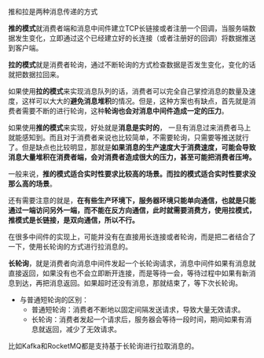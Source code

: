 推和拉是两种消息传递的方式 

**推的模式**就消费者端和消息中间件建立TCP长链接或者注册一个回调，当服务端数据发生变化，立即通过这个已经建立好的长连接（或者注册好的回调）将数据推送到客户端。 

**拉的模式**就是消费者轮询，通过不断轮询的方式检查数据是否发生变化，变化的话就把数据拉回来。 

如果使用**拉的模式**来实现消息队列的话，消费者可以完全自己掌控消息的数量及速度，这样可以大大的**避免消息堆积**的情况。但是，这种方案也有缺点，首先就是消费者需要不断的进行轮询，这种**轮询也会对消息中间件造成一定的压力**。  

如果使用**推的模式**来实现，好处就是**消息是实时的**， 一旦有消息过来消费者马上就能感知到。而且对于消费者来说也比较简单，不需要轮询，只需要等推送就行了。但是缺点也比较明显，那就是**如果消息的生产速度大于消费速度，可能会导致消息大量堆积在消费者端，会对消费者造成很大的压力，甚至可能把消费者压垮。**  

一般来说，**推的模式适合实时性要求比较高的场景。而拉的模式适合实时性要求没那么高的场景**。  

还有需要注意的就是，**在有些生产环境下，服务器环境只能单向通信，也就是只能通过一端访问另外一端，而不能在反方向通信，此时就需要消费方，使用拉模式，推模式是长链接，是双向通信，所以不行。**  

在很多中间件的实现上，可能并没有在直接用长连接或者轮询，而是把二者结合了一下，使用长轮询的方式进行拉消息的。 

**长轮询**，就是消费者向消息中间件发起一个长轮询请求，消息中间件如果有消息就直接返回，如果没有也不会立即断开连接，而是等待一会，等待过程中如果有新消息到达，再把消息返回。如果超时还没有消息，那就结束了，等下次长轮询。  

- 与普通短轮询的区别：
  - 普通短轮询：消费者不断地以固定间隔发送请求，导致大量无效请求。
  - 长轮询：消费者发起一个请求后，服务器会等待一段时间，期间如果有消息就返回，减少了无效请求。

比如Kafka和RocketMQ都是支持基于长轮询进行拉取消息的。 